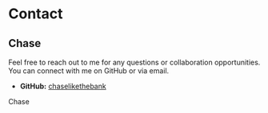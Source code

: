 # Contact

## Chase

Feel free to reach out to me for any questions or collaboration opportunities. You can connect with me on GitHub or via email.

- **GitHub:** [chaselikethebank](https://github.com/chaselikethebank)

<!-- ## Contact Information

For inquiries, please contact me through GitHub or use the following email address:

<!-- - **Email:** [your.email@example.com] -->

<!-- I look forward to hearing from you! -->

Chase

